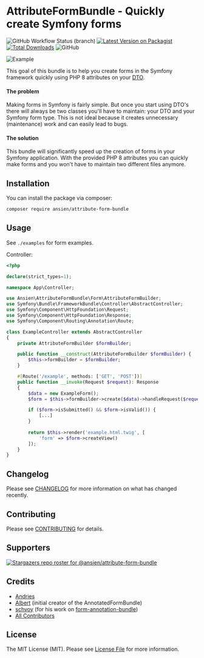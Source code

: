 # AttributeFormBundle - Quickly create Symfony forms

![GitHub Workflow Status (branch)](https://img.shields.io/github/workflow/status/ansien/attribute-form-bundle/Tests/master?label=Tests&logo=Tests)
[![Latest Version on Packagist](https://img.shields.io/packagist/v/ansien/attribute-form-bundle.svg)](https://packagist.org/packages/ansien/attribute-form-bundle)
[![Total Downloads](https://img.shields.io/packagist/dt/ansien/attribute-form-bundle.svg)](https://packagist.org/packages/ansien/attribute-form-bundle)
![GitHub](https://img.shields.io/github/license/ansien/attribute-form-bundle)

![Example](https://raw.githubusercontent.com/ansien/attribute-form-bundle/master/.github/readme_example.png)

This goal of this bundle is to help you create forms in the Symfony framework quickly using PHP 8 attributes on your [DTO](https://blog.martinhujer.cz/symfony-forms-with-request-objects/).

#### The problem
Making forms in Symfony is fairly simple. But once you start using DTO's there will always be two classes you'll have to maintain: 
your DTO and your Symfony form type. This is not ideal because it creates unnecessary (maintenance) work and can easily lead to bugs.

#### The solution
This bundle will significantly speed up the creation of forms in your Symfony application. With the provided PHP 8 
attributes you can quickly make forms and you won't have to maintain two different files anymore.

## Installation
You can install the package via composer:

```bash
composer require ansien/attribute-form-bundle
```

## Usage
See `./examples` for form examples.

Controller:
```php
<?php

declare(strict_types=1);

namespace App\Controller;

use Ansien\AttributeFormBundle\Form\AttributeFormBuilder;
use Symfony\Bundle\FrameworkBundle\Controller\AbstractController;
use Symfony\Component\HttpFoundation\Request;
use Symfony\Component\HttpFoundation\Response;
use Symfony\Component\Routing\Annotation\Route;

class ExampleController extends AbstractController
{
    private AttributeFormBuilder $formBuilder;

    public function __construct(AttributeFormBuilder $formBuilder) {
        $this->formBuilder = $formBuilder;
    }

    #[Route('/example', methods: ['GET', 'POST'])]
    public function __invoke(Request $request): Response
    {
        $data = new ExampleForm();
        $form = $this->formBuilder->create($data)->handleRequest($request);

        if ($form->isSubmitted() && $form->isValid()) {
            [...]
        }
        
        return $this->render('example.html.twig', [
            'form' => $form->createView()
        ]);
    }
}
```

## Changelog
Please see [CHANGELOG](CHANGELOG.md) for more information on what has changed recently.

## Contributing
Please see [CONTRIBUTING](.github/CONTRIBUTING.md) for details.

## Supporters
[![Stargazers repo roster for @ansien/attribute-form-bundle](https://reporoster.com/stars/ansien/attribute-form-bundle)](https://github.com/ansien/attribute-form-bundle/stargazers)

## Credits
- [Andries](https://github.com/ansien)
- [Albert](https://github.com/abbert) (initial creator of the AnnotatedFormBundle)
- [schvoy](https://github.com/schvoy) (for his work on [form-annotation-bundle](https://github.com/eightmarq/form-annotation-bundle))
- [All Contributors](../../contributors)

## License

The MIT License (MIT). Please see [License File](LICENSE.md) for more information.
